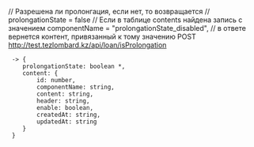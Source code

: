 // Разрешена ли пролонгация, если нет, то возвращается 
// prolongationState = false
// Если в таблице contents найдена запись с значением componentName = "prolongationState_disabled",
// в ответе вернется контент, привязанный к тому значению
POST http://test.tezlombard.kz/api/loan/isProlongation

     -> {
        prolongationState: boolean *,
        content: {
            id: number, 
            componentName: string, 
            content: string, 
            header: string, 
            enable: boolean, 
            createdAt: string, 
            updatedAt: string
        }
     }